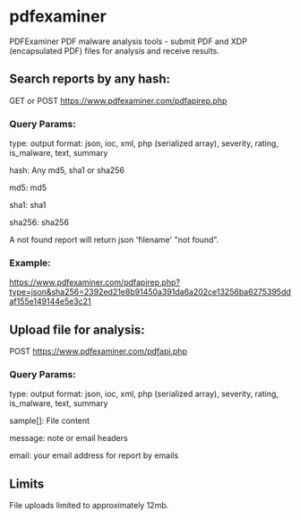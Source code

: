 pdfexaminer
===========

PDFExaminer PDF malware analysis tools - submit PDF and XDP (encapsulated PDF) files for analysis and receive results.

Search reports by any hash:
---------------------
GET or POST https://www.pdfexaminer.com/pdfapirep.php

### Query Params:

type: output format: json, ioc, xml, php (serialized array), severity, rating, is_malware, text, summary

hash: Any md5, sha1 or sha256

md5: md5

sha1: sha1

sha256: sha256

A not found report will return json 'filename' "not found".

### Example:

https://www.pdfexaminer.com/pdfapirep.php?type=json&sha256=2392ed21e8b91450a391da6a202ce13256ba6275395ddaf155e149144e5e3c21


Upload file for analysis:
-------------------------
POST https://www.pdfexaminer.com/pdfapi.php

### Query Params:

type: output format: json, ioc, xml, php (serialized array), severity, rating, is_malware, text, summary

sample[]: File content

message: note or email headers

email: your email address for report by emails

Limits
------

File uploads limited to approximately 12mb.
